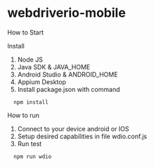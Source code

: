 # webdriverio-mobile

How to Start

Install 
1. Node JS
2. Java SDK & JAVA_HOME
3. Android Studio & ANDROID_HOME
4. Appium Desktop
5. Install package.json with command

```
  npm install
```

How to run
1. Connect to your device android or IOS
2. Setup desired capabilities in file wdio.conf.js
3. Run test
```
  npm run wdio
```
